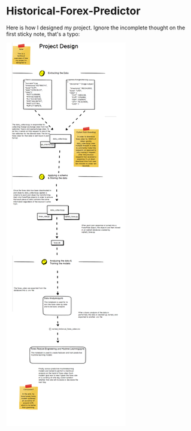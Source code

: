 # Historical-Forex-Predictor

Here is how I designed my project. Ignore the incomplete thought on the first sticky note, that's a typo:


![project design blueprint](Documents/ForexProjectDesign.png)

